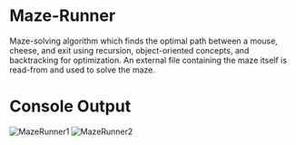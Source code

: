 # Maze-Runner 
Maze-solving algorithm which finds the optimal path between a mouse, cheese, and exit using recursion, object-oriented concepts, and backtracking for optimization. An external file containing the maze itself is read-from and used to solve the maze.  

# Console Output 
![MazeRunner1](https://user-images.githubusercontent.com/31084443/93791752-a238ff80-fc02-11ea-9ca8-755f0f0d5594.png)
![MazeRunner2](https://user-images.githubusercontent.com/31084443/93791880-c72d7280-fc02-11ea-8c09-bed37eec27a1.png)


